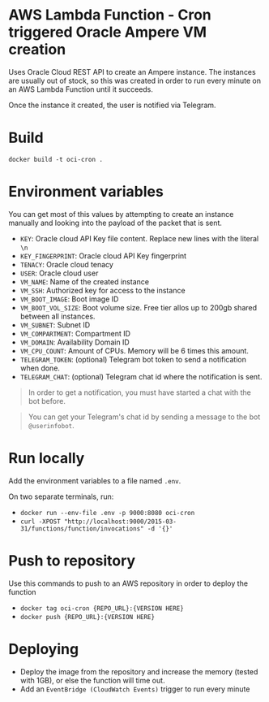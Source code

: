 # AWS Lambda Function - Cron triggered Oracle Ampere VM creation

Uses Oracle Cloud REST API to create an Ampere instance. The instances are usually out of stock, so this was created in order to run every minute on an AWS Lambda Function until it succeeds.

Once the instance it created, the user is notified via Telegram.

# Build

`docker build -t oci-cron .`

# Environment variables
You can get most of this values by attempting to create an instance manually and looking into the payload of the packet that is sent.

- `KEY`: Oracle cloud API Key file content. Replace new lines with the literal `\n`
- `KEY_FINGERPRINT`: Oracle cloud API Key fingerprint
- `TENACY`: Oracle cloud tenacy
- `USER`: Oracle cloud user
- `VM_NAME`: Name of the created instance
- `VM_SSH`: Authorized key for access to the instance
- `VM_BOOT_IMAGE`: Boot image ID
- `VM_BOOT_VOL_SIZE`: Boot volume size. Free tier allos up to 200gb shared between all instances.
- `VM_SUBNET`: Subnet ID
- `VM_COMPARTMENT`: Compartment ID
- `VM_DOMAIN`: Availability Domain ID
- `VM_CPU_COUNT`: Amount of CPUs. Memory will be 6 times this amount.
- `TELEGRAM_TOKEN`: (optional) Telegram bot token to send a notification when done.
- `TELEGRAM_CHAT`: (optional) Telegram chat id where the notification is sent.

> In order to get a notification, you must have started a chat with the bot before.

> You can get your Telegram's chat id by sending a message to the bot `@userinfobot`.

# Run locally

Add the environment variables to a file named `.env`.

On two separate terminals, run:

- `docker run --env-file .env -p 9000:8080 oci-cron`
- `curl -XPOST "http://localhost:9000/2015-03-31/functions/function/invocations" -d '{}'`

# Push to repository
Use this commands to push to an AWS repository in order to deploy the function

- `docker tag oci-cron {REPO_URL}:{VERSION HERE}`
- `docker push {REPO_URL}:{VERSION HERE}`

# Deploying

- Deploy the image from the repository and increase the memory (tested with 1GB), or else the function will time out.
- Add an `EventBridge (CloudWatch Events)` trigger to run every minute

